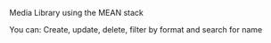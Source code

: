 Media Library using the MEAN stack

You can: Create, update, delete, filter by format and search for name
